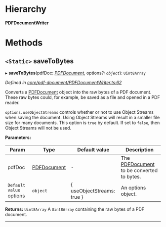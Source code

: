 

# Hierarchy

**PDFDocumentWriter**

# Methods

<a id="savetobytes"></a>

## `<Static>` saveToBytes

▸ **saveToBytes**(pdfDoc: *[PDFDocument](_core_pdf_document_pdfdocument_.pdfdocument.md)*, options?: *`object`*): `Uint8Array`

*Defined in [core/pdf-document/PDFDocumentWriter.ts:62](https://github.com/Hopding/pdf-lib/blob/0d3a994/src/core/pdf-document/PDFDocumentWriter.ts#L62)*

Converts a [PDFDocument](_core_pdf_document_pdfdocument_.pdfdocument.md) object into the raw bytes of a PDF document. These raw bytes could, for example, be saved as a file and opened in a PDF reader.

`options.useObjectStreams` controls whether or not to use Object Streams when saving the document. Using Object Streams will result in a smaller file size for many documents. This option is `true` by default. If set to `false`, then Object Streams will not be used.

**Parameters:**

| Param | Type | Default value | Description |
| ------ | ------ | ------ | ------ |
| pdfDoc | [PDFDocument](_core_pdf_document_pdfdocument_.pdfdocument.md) | - |  The [PDFDocument](_core_pdf_document_pdfdocument_.pdfdocument.md) to be converted to bytes. |
| `Default value` options | `object` |  { useObjectStreams: true } |  An options object. |

**Returns:** `Uint8Array`
A `Uint8Array` containing the raw bytes of a PDF document.

___

